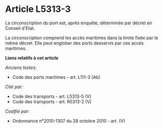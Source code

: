 # Article L5313-3

La circonscription du port est, après enquête, déterminée par décret en Conseil d'Etat.

La circonscription comprend les accès maritimes dans la limite fixée par le même décret. Elle peut englober des ports
desservis par ces accès maritimes.

**Liens relatifs à cet article**

_Anciens textes_:

  - Code des ports maritimes - art. L111-3 (Ab)

_Cité par_:

  - Code des transports - art. L5313-5 (V)
  - Code des transports - art. R5313-2 (V)

_Codifié par_:

  - Ordonnance n°2010-1307 du 28 octobre 2010 - art. (V)
